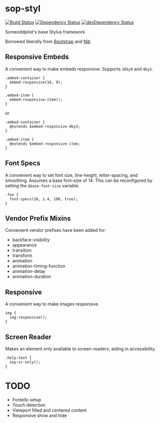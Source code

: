 sop-styl
========

[![Build Status](https://travis-ci.org/SomeoddpilotInc/sop-styl.svg?branch=master)](https://travis-ci.org/SomeoddpilotInc/sop-styl)
[![Dependency Status](https://david-dm.org/SomeoddpilotInc/sop-styl.svg)](https://david-dm.org/SomeoddpilotInc/sop-styl)
[![devDependency Status](https://david-dm.org/SomeoddpilotInc/sop-styl/dev-status.svg)](https://david-dm.org/SomeoddpilotInc/sop-styl#info=devDependencies)

Someoddpilot's base Stylus framework

Borrowed liberally from [Bootstrap](http://getbootstrap.com) and [Nib](https://github.com/tj/nib)

## Responsive Embeds

A convenient way to make embeds responsive. Supports `16by9` and `4by3`.

```stylus
.embed-container {
  embed-responsive(16, 9);
}

.embed-item {
  embed-responsive-item();
}
```

or

```stylus
.embed-container {
  @extends $embed-responsive-4by3;
}

.embed-item {
  @extends $embed-responsive-item;
}
```

## Font Specs

A convenient way to set font size, line-height, letter-spacing, and smoothing. Assumes a base font-size of 14. This can be reconfigured by setting the `$base-font-size` variable.

```stylus
.foo {
  font-specs(16, 1.4, 100, true);
}
```

## Vendor Prefix Mixins

Convenient vendor prefixes have been added for:

* backface-visibility
* appearance
* transition
* transform
* animation
* animation-timing-function
* animation-delay
* animation-duration

## Responsive

A convenient way to make images responsive.

```stylus
img {
  img-responsive();
}
```

## Screen Reader

Makes an element only available to screen-readers, aiding in accessibility.

```stylus
.help-text {
  sop-sr-only();
}
```

# TODO

* Fontello setup
* Touch detection
* Viewport filled and centered content
* Responsive show and hide
